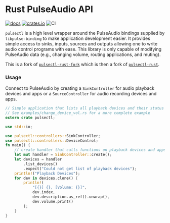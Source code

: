 # Rust PulseAudio API

[![docs](https://docs.rs/pulsectl-rs/badge.svg)](https://docs.rs/pulsectl-rs/) [![crates.io](https://img.shields.io/crates/v/pulsectl-rs)](https://crates.io/crates/pulsectl-rs) ![CI](https://github.com/SeaDve/pulsectl-rs/actions/workflows/ci.yml/badge.svg)

`pulsectl` is a high level wrapper around the PulseAudio bindings supplied by
`libpulse-binding` to make application development easier. It provides simple
access to sinks, inputs, sources and outputs allowing one to write audio control
programs with ease. This library is only capable of modifying PulseAudio data
(e.g., changing volume, routing applications, and muting).

This is a fork of [`pulsectl-rust-fork`](https://github.com/JojiiOfficial/pulsectl) 
which is then a fork of [`pulsectl-rust`](https://github.com/krruzic/pulsectl).

### Usage

Connect to PulseAudio by creating a `SinkController` for audio playback devices
and apps or a `SourceController` for audio recording devices and apps.

```rust
// Simple application that lists all playback devices and their status
// See examples/change_device_vol.rs for a more complete example
extern crate pulsectl;

use std::io;

use pulsectl::controllers::SinkController;
use pulsectl::controllers::DeviceControl;
fn main() {
    // create handler that calls functions on playback devices and apps
    let mut handler = SinkController::create();
    let devices = handler
        .list_devices()
        .expect("Could not get list of playback devices");
    println!("Playback Devices");
    for dev in devices.clone() {
        println!(
            "[{}] {}, [Volume: {}]",
            dev.index,
            dev.description.as_ref().unwrap(),
            dev.volume.print()
        );
    }
}
```
